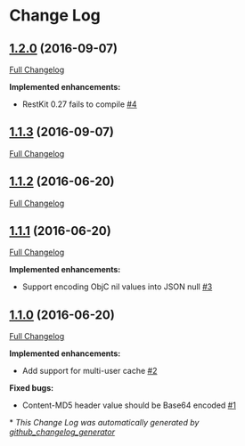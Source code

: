 # Change Log

## [1.2.0](https://github.com/Blue-Rocket/WebApiClient/tree/1.2.0) (2016-09-07)
[Full Changelog](https://github.com/Blue-Rocket/WebApiClient/compare/1.1.3...1.2.0)

**Implemented enhancements:**

- RestKit 0.27 fails to compile  [\#4](https://github.com/Blue-Rocket/WebApiClient/issues/4)

## [1.1.3](https://github.com/Blue-Rocket/WebApiClient/tree/1.1.3) (2016-09-07)
[Full Changelog](https://github.com/Blue-Rocket/WebApiClient/compare/1.1.2...1.1.3)

## [1.1.2](https://github.com/Blue-Rocket/WebApiClient/tree/1.1.2) (2016-06-20)
[Full Changelog](https://github.com/Blue-Rocket/WebApiClient/compare/1.1.1...1.1.2)

## [1.1.1](https://github.com/Blue-Rocket/WebApiClient/tree/1.1.1) (2016-06-20)
[Full Changelog](https://github.com/Blue-Rocket/WebApiClient/compare/1.1.0...1.1.1)

**Implemented enhancements:**

- Support encoding ObjC nil values into JSON null [\#3](https://github.com/Blue-Rocket/WebApiClient/issues/3)

## [1.1.0](https://github.com/Blue-Rocket/WebApiClient/tree/1.1.0) (2016-06-20)
[Full Changelog](https://github.com/Blue-Rocket/WebApiClient/compare/1.0.0...1.1.0)

**Implemented enhancements:**

- Add support for multi-user cache [\#2](https://github.com/Blue-Rocket/WebApiClient/issues/2)

**Fixed bugs:**

- Content-MD5 header value should be Base64 encoded [\#1](https://github.com/Blue-Rocket/WebApiClient/issues/1)



\* *This Change Log was automatically generated by [github_changelog_generator](https://github.com/skywinder/Github-Changelog-Generator)*